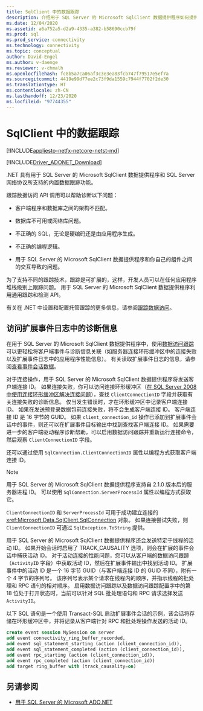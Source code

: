 ```yaml
---
title: SqlClient 中的数据跟踪
description: 介绍用于 SQL Server 的 Microsoft SqlClient 数据提供程序如何提供内置数据跟踪功能。
ms.date: 12/04/2020
ms.assetid: a6a752a5-d2a9-4335-a382-b58690ccb79f
ms.prod: sql
ms.prod_service: connectivity
ms.technology: connectivity
ms.topic: conceptual
author: David-Engel
ms.author: v-daenge
ms.reviewer: v-chmalh
ms.openlocfilehash: fc8b5a7ca06af3c3e3ea83fcb747f79517e5ef7a
ms.sourcegitcommit: 4419e99d77ee2c73f9da1559c7944f7702f2de30
ms.translationtype: HT
ms.contentlocale: zh-CN
ms.lasthandoff: 12/23/2020
ms.locfileid: "97744355"
---
```

# <a name="data-tracing-in-sqlclient"></a>SqlClient 中的数据跟踪

[!INCLUDE[appliesto-netfx-netcore-netst-md](../../includes/appliesto-netfx-netcore-netst-md.md)]

[!INCLUDE[Driver_ADONET_Download](../../includes/driver_adonet_download.md)]

.NET 具有用于 SQL Server 的 Microsoft SqlClient 数据提供程序和 SQL Server 网络协议所支持的内置数据跟踪功能。

跟踪数据访问 API 调用可以帮助诊断以下问题：

- 客户端程序和数据库之间的架构不匹配。

- 数据库不可用或网络库问题。

- 不正确的 SQL，无论是硬编码还是由应用程序生成。

- 不正确的编程逻辑。

- 用于 SQL Server 的 Microsoft SqlClient 数据提供程序和你自己的组件之间的交互导致的问题。

为了支持不同的跟踪技术，跟踪是可扩展的，这样，开发人员可以在任何应用程序堆栈级别上跟踪问题。 用于 SQL Server 的 Microsoft SqlClient 数据提供程序利用通用跟踪和检测 API。

有关在 .NET 中设置和配置托管跟踪的更多信息，请参阅[跟踪数据访问](/previous-versions/sql/sql-server-2012/hh880086(v=msdn.10))。

## <a name="access-diagnostic-information-in-the-extended-events-log"></a>访问扩展事件日志中的诊断信息

在用于 SQL Server 的 Microsoft SqlClient 数据提供程序中，使用[数据访问跟踪](/previous-versions/sql/sql-server-2012/hh880086(v=msdn.10))可以更轻松将客户端事件与诊断信息关联（如服务器连接环形缓冲区中的连接失败以及扩展事件日志中的应用程序性能信息）。 有关读取扩展事件日志的信息，请参阅[查看事件会话数据](/previous-versions/sql/sql-server-2012/hh710068(v=sql.110))。

对于连接操作，用于 SQL Server 的 Microsoft SqlClient 数据提供程序将发送客户端连接 ID。 如果连接失败，你可以访问连接环形缓冲区（[在 SQL Server 2008 中使用连接环形缓冲区解决连接问题](/archive/blogs/sql_protocols/connectivity-troubleshooting-in-sql-server-2008-with-the-connectivity-ring-buffer)），查找 `ClientConnectionID` 字段并获取有关连接失败的诊断信息。 仅当发生错误时，才在环形缓冲区中记录客户端连接 ID。 如果在发送预登录数据包前连接失败，将不会生成客户端连接 ID。 客户端连接 ID 是 16 字节的 GUID。 如果 `client_connection_id` 操作已添加到扩展事件会话中的事件，则还可以在扩展事件目标输出中找到查找客户端连接 ID。 如果需要进一步的客户端驱动程序诊断帮助，可以启用数据访问跟踪并重新运行连接命令，然后观察 `ClientConnectionID` 字段。

还可以通过使用 `SqlConnection.ClientConnectionID` 属性以编程方式获取客户端连接 ID。

> [!NOTE]
> 用于 SQL Server 的 Microsoft SqlClient 数据提供程序支持自 2.1.0 版本后的服务器进程 ID。 可以使用 `SqlConnection.ServerProcessId` 属性以编程方式获取它。

`ClientConnectionID` 和 `ServerProcessId` 可用于成功建立连接的 <xref:Microsoft.Data.SqlClient.SqlConnection> 对象。 如果连接尝试失败，则 `ClientConnectionID` 可通过 `SqlException.ToString` 提供。

用于 SQL Server 的 Microsoft SqlClient 数据提供程序还会发送特定于线程的活动 ID。 如果开始会话时启用了 TRACK_CAUSALITY 选项，则会在扩展的事件会话中捕获活动 ID。 对于活动连接的性能问题，您可以从客户端的数据访问跟踪（`ActivityID` 字段）中获取活动 ID，然后在扩展事件输出中找到活动 ID。 扩展事件中的活动 ID 是一个 16 字节 GUID（与客户端连接 ID 的 GUID 不同），附有一个 4 字节的序列号。 该序列号表示某个请求在线程内的顺序，并指示线程的批处理和 RPC 语句的相对顺序。 启用数据访问跟踪以及数据访问跟踪配置字中的第 18 位处于打开状态时，当前可以针对 SQL 批处理语句和 RPC 请求选择发送 `ActivityID`。

以下 SQL 语句是一个使用 Transact-SQL 启动扩展事件会话的示例，该会话将存储在环形缓冲区中，并将记录从客户端针对 RPC 和批处理操作发送的活动 ID。

```sql
create event session MySession on server
add event connectivity_ring_buffer_recorded,
add event sql_statement_starting (action (client_connection_id)),
add event sql_statement_completed (action (client_connection_id)),
add event rpc_starting (action (client_connection_id)),
add event rpc_completed (action (client_connection_id))
add target ring_buffer with (track_causality=on)
```

## <a name="see-also"></a>另请参阅
- [用于 SQL Server 的 Microsoft ADO.NET](microsoft-ado-net-sql-server.md)
